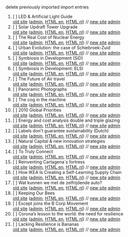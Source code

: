 delete previously imported
import entries
1. [ ] LED & Artificial Light Guide\
  [old site](https://except.nl/en/articles/92-led-artificial-light-guide)
  ([admin](http://except.nl/admin/main/article/92/),
  [HTML en](file:///C:/Users/luzdealba/OneDrive/Work/Except/backups/articles/92_en.txt),
  [HTML nl](file:///C:/Users/luzdealba/OneDrive/Work/Except/backups/articles/92_nl.txt)) //
  [new site](https://except.eco/knowledge/led-artificial-light-guide/)
  [admin](https://except.eco/admin/pages/937/edit/)
2. [ ] Solar Updraft Tower Upgrade\
  [old site](https://except.nl/en/articles/93-solar-updraft-tower-upgrade)
  ([admin](http://except.nl/admin/main/article/93/),
  [HTML en](file:///C:/Users/luzdealba/OneDrive/Work/Except/backups/articles/93_en.txt),
  [HTML nl](file:///C:/Users/luzdealba/OneDrive/Work/Except/backups/articles/93_nl.txt)) //
  [new site](https://except.eco/knowledge/solar-updraft-tower-upgrade/)
  [admin](https://except.eco/admin/pages/938/edit/)
3. [ ] The Real Cost of Nuclear Energy\
  [old site](https://except.nl/en/articles/136-the-real-cost-of-nuclear-energy)
  ([admin](http://except.nl/admin/main/article/136/),
  [HTML en](file:///C:/Users/luzdealba/OneDrive/Work/Except/backups/articles/136_en.txt),
  [HTML nl](file:///C:/Users/luzdealba/OneDrive/Work/Except/backups/articles/136_nl.txt)) //
  [new site](https://except.eco/knowledge/the-real-cost-of-nuclear-energy/)
  [admin](https://except.eco/admin/pages/939/edit/)
4. [ ] Urban Evolution: the case of Schiebroek-Zuid\
  [old site](https://except.nl/en/articles/137-urban-evolution-the-case-of-schiebroek-)
  ([admin](http://except.nl/admin/main/article/137/),
  [HTML en](file:///C:/Users/luzdealba/OneDrive/Work/Except/backups/articles/137_en.txt),
  [HTML nl](file:///C:/Users/luzdealba/OneDrive/Work/Except/backups/articles/137_nl.txt)) //
  [new site](https://except.eco/knowledge/urban-evolution-the-case-of-schiebroek-/)
  [admin](https://except.eco/admin/pages/940/edit/)
5. [ ] Symbiosis in Development (SiD)\
  [old site](https://except.nl/en/articles/148-symbiosis-in-development-sid)
  ([admin](http://except.nl/admin/main/article/148/),
  [HTML en](file:///C:/Users/luzdealba/OneDrive/Work/Except/backups/articles/148_en.txt),
  [HTML nl](file:///C:/Users/luzdealba/OneDrive/Work/Except/backups/articles/148_nl.txt)) //
  [new site](https://except.eco/knowledge/symbiosis-in-development-sid/)
  [admin](https://except.eco/admin/pages/941/edit/)
6. [ ] Symbiosis in Development: ELSI\
  [old site](https://except.nl/en/articles/149-symbiosis-in-development-elsi)
  ([admin](http://except.nl/admin/main/article/149/),
  [HTML en](file:///C:/Users/luzdealba/OneDrive/Work/Except/backups/articles/149_en.txt),
  [HTML nl](file:///C:/Users/luzdealba/OneDrive/Work/Except/backups/articles/149_nl.txt)) //
  [new site](https://except.eco/knowledge/symbiosis-in-development-elsi/)
  [admin](https://except.eco/admin/pages/942/edit/)
7. [ ] The Future of Air travel\
  [old site](https://except.nl/en/articles/150-the-future-of-air-travel)
  ([admin](http://except.nl/admin/main/article/150/),
  [HTML en](file:///C:/Users/luzdealba/OneDrive/Work/Except/backups/articles/150_en.txt),
  [HTML nl](file:///C:/Users/luzdealba/OneDrive/Work/Except/backups/articles/150_nl.txt)) //
  [new site](https://except.eco/knowledge/the-future-of-air-travel/)
  [admin](https://except.eco/admin/pages/943/edit/)
8. [ ] Panoramic Photographs\
  [old site](https://except.nl/en/articles/157-panoramic-photographs)
  ([admin](http://except.nl/admin/main/article/157/),
  [HTML en](file:///C:/Users/luzdealba/OneDrive/Work/Except/backups/articles/157_en.txt),
  [HTML nl](file:///C:/Users/luzdealba/OneDrive/Work/Except/backups/articles/157_nl.txt)) //
  [new site](https://except.eco/knowledge/panoramic-photographs/)
  [admin](https://except.eco/admin/pages/944/edit/)
9. [ ] The cog in the machine\
  [old site](https://except.nl/en/articles/190-the-cog-in-the-machine)
  ([admin](http://except.nl/admin/main/article/190/),
  [HTML en](file:///C:/Users/luzdealba/OneDrive/Work/Except/backups/articles/190_en.txt),
  [HTML nl](file:///C:/Users/luzdealba/OneDrive/Work/Except/backups/articles/190_nl.txt)) //
  [new site](https://except.eco/knowledge/the-cog-in-the-machine/)
  [admin](https://except.eco/admin/pages/945/edit/)
10. [ ] 2010 Global Priorities\
  [old site](https://except.nl/en/articles/191-2010-global-priorities)
  ([admin](http://except.nl/admin/main/article/191/),
  [HTML en](file:///C:/Users/luzdealba/OneDrive/Work/Except/backups/articles/191_en.txt),
  [HTML nl](file:///C:/Users/luzdealba/OneDrive/Work/Except/backups/articles/191_nl.txt)) //
  [new site](https://except.eco/knowledge/2010-global-priorities/)
  [admin](https://except.eco/admin/pages/946/edit/)
11. [ ] Energy and cost analysis double and triple glazing\
  [old site](https://except.nl/en/articles/194-energy-and-cost-analysis-double-and-trip)
  ([admin](http://except.nl/admin/main/article/194/),
  [HTML en](file:///C:/Users/luzdealba/OneDrive/Work/Except/backups/articles/194_en.txt),
  [HTML nl](file:///C:/Users/luzdealba/OneDrive/Work/Except/backups/articles/194_nl.txt)) //
  [new site](https://except.eco/knowledge/energy-and-cost-analysis-double-and-trip/)
  [admin](https://except.eco/admin/pages/947/edit/)
12. [ ] Labels don't guarantee sustainability (Dutch)\
  [old site](https://except.nl/en/articles/215-labels-dont-guarantee-sustainability-d)
  ([admin](http://except.nl/admin/main/article/215/),
  [HTML en](file:///C:/Users/luzdealba/OneDrive/Work/Except/backups/articles/215_en.txt),
  [HTML nl](file:///C:/Users/luzdealba/OneDrive/Work/Except/backups/articles/215_nl.txt)) //
  [new site](https://except.eco/knowledge/labels-dont-guarantee-sustainability-d/)
  [admin](https://except.eco/admin/pages/948/edit/)
13. [ ] Natural Capital & new innovation strategies\
  [old site](https://except.nl/en/articles/311-natural-capital-new-innovation-strateg)
  ([admin](http://except.nl/admin/main/article/311/),
  [HTML en](file:///C:/Users/luzdealba/OneDrive/Work/Except/backups/articles/311_en.txt),
  [HTML nl](file:///C:/Users/luzdealba/OneDrive/Work/Except/backups/articles/311_nl.txt)) //
  [new site](https://except.eco/knowledge/natural-capital-new-innovation-strateg/)
  [admin](https://except.eco/admin/pages/949/edit/)
14. [ ] To Truly Connect\
  [old site](https://except.nl/en/articles/393-to-truly-connect)
  ([admin](http://except.nl/admin/main/article/393/),
  [HTML en](file:///C:/Users/luzdealba/OneDrive/Work/Except/backups/articles/393_en.txt),
  [HTML nl](file:///C:/Users/luzdealba/OneDrive/Work/Except/backups/articles/393_nl.txt)) //
  [new site](https://except.eco/knowledge/to-truly-connect/)
  [admin](https://except.eco/admin/pages/950/edit/)
15. [ ] Reinventing Cartagena´s fortress\
  [old site](https://except.nl/en/articles/425-reinventing-cartagena-s-fortress)
  ([admin](http://except.nl/admin/main/article/425/),
  [HTML en](file:///C:/Users/luzdealba/OneDrive/Work/Except/backups/articles/425_en.txt),
  [HTML nl](file:///C:/Users/luzdealba/OneDrive/Work/Except/backups/articles/425_nl.txt)) //
  [new site](https://except.eco/knowledge/reinventing-cartagena-s-fortress/)
  [admin](https://except.eco/admin/pages/951/edit/)
16. [ ] How IKEA Is Creating a Self-Learning Supply Chain\
  [old site](https://except.nl/en/articles/568-how-ikea-is-creating-a-self-learning-sup)
  ([admin](http://except.nl/admin/main/article/568/),
  [HTML en](file:///C:/Users/luzdealba/OneDrive/Work/Except/backups/articles/568_en.txt),
  [HTML nl](file:///C:/Users/luzdealba/OneDrive/Work/Except/backups/articles/568_nl.txt)) //
  [new site](https://except.eco/knowledge/how-ikea-is-creating-a-self-learning-sup/)
  [admin](https://except.eco/admin/pages/952/edit/)
17. [ ] Wat kunnen we met de zelfrijdende auto?\
  [old site](https://except.nl/en/articles/609-wat-kunnen-we-met-de-zelfrijdende-auto)
  ([admin](http://except.nl/admin/main/article/609/),
  [HTML en](file:///C:/Users/luzdealba/OneDrive/Work/Except/backups/articles/609_en.txt),
  [HTML nl](file:///C:/Users/luzdealba/OneDrive/Work/Except/backups/articles/609_nl.txt)) //
  [new site](https://except.eco/knowledge/wat-kunnen-we-met-de-zelfrijdende-auto/)
  [admin](https://except.eco/admin/pages/953/edit/)
18. [ ] Keeping Our Bees\
  [old site](https://except.nl/en/articles/685-keeping-our-bees)
  ([admin](http://except.nl/admin/main/article/685/),
  [HTML en](file:///C:/Users/luzdealba/OneDrive/Work/Except/backups/articles/685_en.txt),
  [HTML nl](file:///C:/Users/luzdealba/OneDrive/Work/Except/backups/articles/685_nl.txt)) //
  [new site](https://except.eco/knowledge/keeping-our-bees/)
  [admin](https://except.eco/admin/pages/954/edit/)
19. [ ] Except joins the B Corp Movement\
  [old site](https://except.nl/en/articles/712-except-joins-the-b-corp-movement)
  ([admin](http://except.nl/admin/main/article/712/),
  [HTML en](file:///C:/Users/luzdealba/OneDrive/Work/Except/backups/articles/712_en.txt),
  [HTML nl](file:///C:/Users/luzdealba/OneDrive/Work/Except/backups/articles/712_nl.txt)) //
  [new site](https://except.eco/knowledge/except-joins-the-b-corp-movement/)
  [admin](https://except.eco/admin/pages/955/edit/)
20. [ ] Corona’s lesson to the world: the need for resilience\
  [old site](https://except.nl/en/articles/721-coronas-lesson-to-the-world-the-need-f)
  ([admin](http://except.nl/admin/main/article/721/),
  [HTML en](file:///C:/Users/luzdealba/OneDrive/Work/Except/backups/articles/721_en.txt),
  [HTML nl](file:///C:/Users/luzdealba/OneDrive/Work/Except/backups/articles/721_nl.txt)) //
  [new site](https://except.eco/knowledge/coronas-lesson-to-the-world-the-need-f/)
  [admin](https://except.eco/admin/pages/956/edit/)
21. [ ] Lacking Resilience is Bananas\
  [old site](https://except.nl/en/articles/722-lacking-resilience-is-bananas)
  ([admin](http://except.nl/admin/main/article/722/),
  [HTML en](file:///C:/Users/luzdealba/OneDrive/Work/Except/backups/articles/722_en.txt),
  [HTML nl](file:///C:/Users/luzdealba/OneDrive/Work/Except/backups/articles/722_nl.txt)) //
  [new site](https://except.eco/knowledge/lacking-resilience-is-bananas/)
  [admin](https://except.eco/admin/pages/957/edit/)
